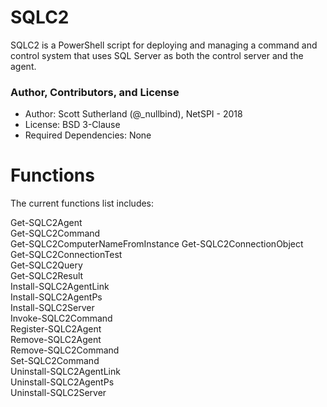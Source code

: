 # SQLC2
SQLC2 is a PowerShell script for deploying and managing a command and control system that uses SQL Server as both the control server and the agent.

### Author, Contributors, and License
* Author: Scott Sutherland (@_nullbind), NetSPI - 2018
* License: BSD 3-Clause
* Required Dependencies: None

# Functions
The current functions list includes:

Get-SQLC2Agent                   
Get-SQLC2Command                 
Get-SQLC2ComputerNameFromInstance
Get-SQLC2ConnectionObject        
Get-SQLC2ConnectionTest          
Get-SQLC2Query                   
Get-SQLC2Result                  
Install-SQLC2AgentLink           
Install-SQLC2AgentPs             
Install-SQLC2Server              
Invoke-SQLC2Command              
Register-SQLC2Agent              
Remove-SQLC2Agent                
Remove-SQLC2Command              
Set-SQLC2Command                 
Uninstall-SQLC2AgentLink         
Uninstall-SQLC2AgentPs           
Uninstall-SQLC2Server


